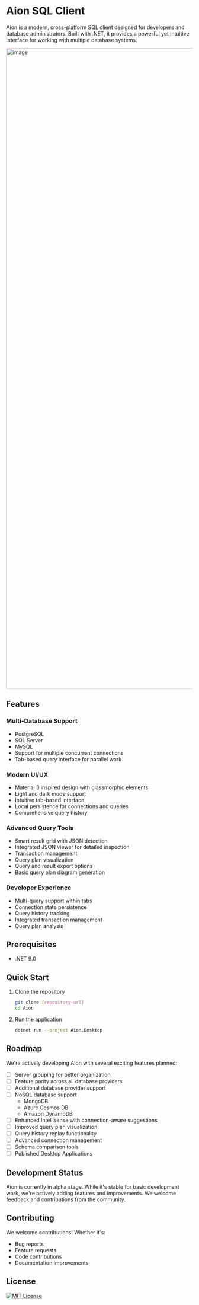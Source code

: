 # Aion SQL Client

Aion is a modern, cross-platform SQL client designed for developers and database administrators. Built with .NET, it provides a powerful yet intuitive interface for working with multiple database systems.

<img width="1728" alt="image" src="https://github.com/user-attachments/assets/0bc88bf1-9770-4cc0-9726-c5c2d9e8deeb" />

## Features

### Multi-Database Support
- PostgreSQL
- SQL Server
- MySQL
- Support for multiple concurrent connections
- Tab-based query interface for parallel work

### Modern UI/UX
- Material 3 inspired design with glassmorphic elements
- Light and dark mode support
- Intuitive tab-based interface
- Local persistence for connections and queries
- Comprehensive query history

### Advanced Query Tools
- Smart result grid with JSON detection
- Integrated JSON viewer for detailed inspection
- Transaction management
- Query plan visualization
- Query and result export options
- Basic query plan diagram generation

### Developer Experience
- Multi-query support within tabs
- Connection state persistence
- Query history tracking
- Integrated transaction management
- Query plan analysis

## Prerequisites

- .NET 9.0

## Quick Start

1. Clone the repository
    ```bash
    git clone [repository-url]
    cd Aion
    ```

2. Run the application
    ```bash
    dotnet run --project Aion.Desktop
    ```

## Roadmap

We're actively developing Aion with several exciting features planned:

- [ ] Server grouping for better organization
- [ ] Feature parity across all database providers
- [ ] Additional database provider support
- [ ] NoSQL database support
    - MongoDB
    - Azure Cosmos DB
    - Amazon DynamoDB
- [ ] Enhanced Intellisense with connection-aware suggestions
- [ ] Improved query plan visualization
- [ ] Query history replay functionality
- [ ] Advanced connection management
- [ ] Schema comparison tools
- [ ] Published Desktop Applications

## Development Status

Aion is currently in alpha stage. While it's stable for basic development work, we're actively adding features and improvements. We welcome feedback and contributions from the community.

## Contributing

We welcome contributions! Whether it's:
- Bug reports
- Feature requests
- Code contributions
- Documentation improvements

## License
[![MIT License](https://img.shields.io/badge/License-MIT-blue.svg)](LICENSE)

